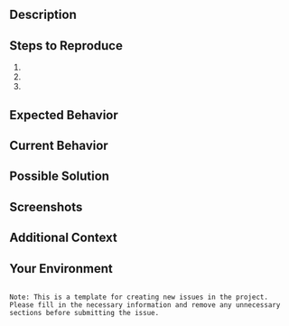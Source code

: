 ## Description
<!--- Provide a detailed description of the issue you are facing or the feature you are requesting -->

## Steps to Reproduce
<!--- If applicable, provide steps to reproduce the issue -->

1.
2.
3.

## Expected Behavior
<!--- Describe what you expected to happen -->

## Current Behavior
<!--- Describe what actually happened -->

## Possible Solution
<!--- Not obligatory, but suggest a fix/reason for the bug, or ideas on how to implement the addition or change -->

## Screenshots
<!--- If applicable, add screenshots to help explain your problem -->

## Additional Context
<!--- Add any other context about the issue here -->

## Your Environment
<!--- Include relevant details about your environment, such as the operating system and version, browser, or any other relevant information -->
```

Note: This is a template for creating new issues in the project. Please fill in the necessary information and remove any unnecessary sections before submitting the issue.